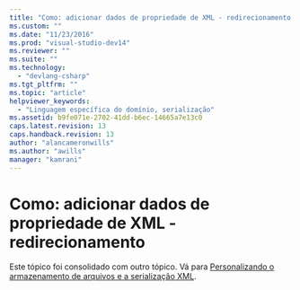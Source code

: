 ```yaml
---
title: "Como: adicionar dados de propriedade de XML - redirecionamento | Microsoft Docs"
ms.custom: ""
ms.date: "11/23/2016"
ms.prod: "visual-studio-dev14"
ms.reviewer: ""
ms.suite: ""
ms.technology: 
  - "devlang-csharp"
ms.tgt_pltfrm: ""
ms.topic: "article"
helpviewer_keywords: 
  - "Linguagem específica do domínio, serialização"
ms.assetid: b9fe071e-2702-41dd-b6ec-14665a7e13c0
caps.latest.revision: 13
caps.handback.revision: 13
author: "alancameronwills"
ms.author: "awills"
manager: "kamrani"
---
```

# Como: adicionar dados de propriedade de XML - redirecionamento
Este tópico foi consolidado com outro tópico. Vá para [Personalizando o armazenamento de arquivos e a serialização XML](../modeling/customizing-file-storage-and-xml-serialization.md).